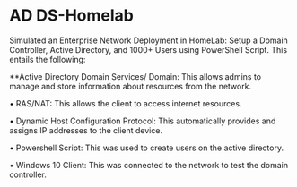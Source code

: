 # AD DS-Homelab
Simulated an Enterprise Network Deployment in HomeLab: Setup a Domain Controller, Active Directory, and 1000+ Users using PowerShell Script.
This entails the following:


**Active Directory Domain Services/ Domain: This allows admins to manage and store information about resources from the network.

•	 RAS/NAT: This allows the client to access internet resources.

•	 Dynamic Host Configuration Protocol: This automatically provides and assigns IP addresses to the client device.

•	 Powershell Script: This was used to create users on the active directory.

•	 Windows 10 Client: This was connected to the network to test the domain controller.








